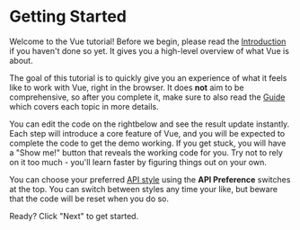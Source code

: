 # Getting Started

Welcome to the Vue tutorial! Before we begin, please read the [Introduction](/guide/introduction.html) if you haven't done so yet. It gives you a high-level overview of what Vue is about.

The goal of this tutorial is to quickly give you an experience of what it feels like to work with Vue, right in the browser. It does **not** aim to be comprehensive, so after you complete it, make sure to also read the [Guide](/guide/quick-start.html) which covers each topic in more details.

You can edit the code <span class="wide">on the right</span><span class="narrow">below</span> and see the result update instantly. Each step will introduce a core feature of Vue, and you will be expected to complete the code to get the demo working. If you get stuck, you will have a "Show me!" button that reveals the working code for you. Try not to rely on it too much - you'll learn faster by figuring things out on your own.

You can choose your preferred [API style](/guide/introduction.html#api-styles) using the **API Preference** switches at the top. You can switch between styles any time your like, but beware that the code will be reset when you do so.

Ready? Click "Next" to get started.
